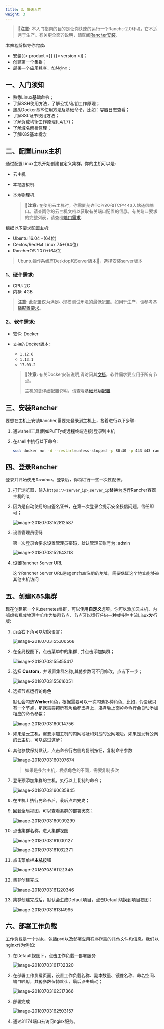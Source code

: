 ```yaml
---
title: 3、快速入门
weight: 3
---
```


>**注意:** 本入门指南的目的是让你快速的运行一个Rancher2.0环境，它不适用于生产。有关更全面的说明，请查阅[Rancher安装](/docs/rancher/v2.x/cn/installation/server-installation/).

本教程将指导你完成:

- 安装{{< product >}} {{< version >}}；
- 创建第一个集群；
- 部署一个应用程序，如Nginx；

## 一、入门须知

- 熟悉Linux基础命令；
- 了解SSH使用方法，了解公钥/私钥工作原理；
- 熟悉Docker基本使用方法及基础命令，比如：容器日志查看；
- 了解SSL证书使用方法；
- 了解负载均衡工作原理(L4/L7)；
- 了解域名解析原理；
- 了解K8S基本概念

## 二、配置Linux主机

通过配置Linux主机开始创建自定义集群。你的主机可以是:

- 云主机
- 本地虚拟机
- 本地物理机

  >**注意:** 在使用云主机时，你需要允许TCP/80和TCP/443入站通信端口。请查阅你的云主机文档以获取有关端口配置的信息。有关端口要求的完整列表，请查阅[端口需求](/docs/rancher/v2.x/cn/installation/references/).

根据以下要求配置主机:

- Ubuntu 16.04 +(64位)
- Centos/RedHat Linux 7.5+(64位)
- RancherOS 1.3.0+(64位)

> Ubuntu操作系统有Desktop和Server版本，选择安装server版本.

### 1、**硬件需求**:

- CPU: 2C
- 内存: 4GB
> **注意:** 此配置仅为满足小规模测试环境的最低配置。如用于生产，请参考[基础配置要求](/rancher/v2.x/cn/installation/basic-environment-configuration/)。

### 2、**软件需求**:

- 软件: Docker

- 支持的Docker版本:

  - `1.12.6`
  - `1.13.1`
  - `17.03.2`

  >**注意:** 有关Docker安装说明,请访问其[文档](https://docs.docker.com/install/)。软件需求要应用于所有节点。
  >
  > 主机的更详细配置说明，请查看[基础环境配置](/docs/rancher/v2.x/cn/installation/basic-environment-configuration/)

## 三、安装Rancher

要想在主机上安装Rancher,需要先登录到主机上，接着进行以下步骤:

  1. 通过shell工具(例如PuTTy或远程终端连接)登录到主机

  2. 在shell中执行以下命令:

      ```bash
      sudo docker run -d --restart=unless-stopped -p 80:80 -p 443:443 rancher/rancher
      ```

## 四、登录Rancher

登录并开始使用Rancher。登录后，你将进行一些一次性配置。

  1. 打开浏览器，输入`https://<server_ip>`,`server_ip`替换为运行Rancher容器主机的ip;

  2. 因为是自动使用的自签名证书，在第一次登录会提示安全授信问题，信任即可；

      ![image-20180703152812587](_index.assets/image-20180703152812587.png)

  3. 设置管理员密码

      第一次登录会要求设置管理员密码，默认管理员账号为: admin

      ![image-20180703152943118](_index.assets/image-20180703152943118.png)

  4. 设置Rancher Server URL

      这个Rancher Server URL是agent节点注册的地址，需要保证这个地址能够被其他主机访问

## 五、创建K8S集群

现在创建第一个Kubernetes集群，可以使用**自定义**选项。你可以添加云主机、内部虚拟机或物理主机作为集群节点，节点可以运行任何一种或多种主流Linux发行版:

  1. 页面右下角可以切换语言；

      ![image-20180703155306568](_index.assets/image-20180703155306568.png)

  2. 在全局视图下，点击菜单中的集群 , 并点击添加集群；

      ![image-20180703155455417](_index.assets/image-20180703155455417.png)

  3. 选择 **Custom**，并设置集群名称,其他参数可不用修改，点击下一步；

      ![image-20180703155616051](_index.assets/image-20180703155616051.png)

  4. 选择节点运行的角色
  
      默认会勾选**Worker**角色，根据需要可以一次勾选多种角色。比如，假设我只有一个节点，那就需要把所有角色都选择上，选择后上面的命令行会自动添加相应的命令参数；

      ![image-20180703160014756](_index.assets/image-20180703160014756.png)

  5. 如果是云主机，需要添加主机的内网地址和对应的公网地址，如果是没有公网的云主机，可以跳过这步；

  6. 其他参数保持默认，点击命令行右侧的复制按钮，复制命令参数

      ![image-20180703160307674](_index.assets/image-20180703160307674.png)

      > 如果是多台主机，根据角色的不同，需要复制多次

  7. 登录预添加集群的主机，执行以上复制的命令；

      ![image-20180703160635845](_index.assets/image-20180703160635845.png)

  8. 在主机上执行完命令后，最后点击完成；

  9. 回到全局视图，可以查看集群的部署状态；

      ![image-20180703160909299](_index.assets/image-20180703160909299.png)

  10. 点击集群名称，进入集群视图

      ![image-20180703161000127](_index.assets/image-20180703161000127.png)

      ![image-20180703161032371](_index.assets/image-20180703161032371.png)

  11. 点击菜单栏**主机**按钮

      ![image-20180703161122349](_index.assets/image-20180703161122349.png)

  12. 集群创建完成

      ![image-20180703161220346](_index.assets/image-20180703161220346.png)

  13. 集群创建完成后，默认会生成Default项目，点击Default切换到项目视图；

      ![image-20180703161314995](_index.assets/image-20180703161314995.png)

## 六、部署工作负载

工作负载是一个对象，包括pod以及部署应用程序所需的其他文件和信息。我们以nginx作为例如: 

  1. 在Default视图下，点击工作负载—部署服务

      ![image-20180703161702320](_index.assets/image-20180703161702320.png)

  2. 在部署工作负载页面，设置工作负载名称、副本数量、镜像名称、命名空间、端口映射，其他参数保持默认，最后点击启动；

      ![image-20180703162317366](_index.assets/image-20180703162317366.png)

  3. 部署完成

      ![image-20180703162503157](_index.assets/image-20180703162503157.png)

  4. 通过31174端口去访问nginx服务。
